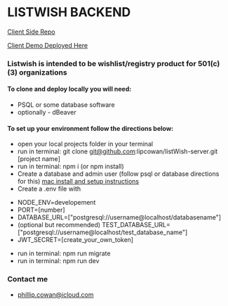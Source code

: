 # LISTWISH BACKEND

[Client Side Repo](https://github.com/lipcowan/listWish-client)

[Client Demo Deployed Here](https://listwish.vercel.app/)

### Listwish is intended to be wishlist/registry product for 501(c)(3) organizations

#### To clone and deploy locally you will need: 

- PSQL or some database software
- optionally - dBeaver

#### To set up your environment follow the directions below:
- open your local projects folder in your terminal
- run in terminal: git clone git@github.com:lipcowan/listWish-server.git [project name] 
- run in terminal:  npm i (or npm install)
- Create a database and admin user (follow psql or database directions for this) [mac install and setup instructions](https://www.codementor.io/@engineerapart/getting-started-with-postgresql-on-mac-osx-are8jcopb)
- Create a .env file with 
 + NODE_ENV=developement
 + PORT=[number]
 + DATABASE_URL=["postgresql://username@localhost/databasename"]
 + (optional but recommended) TEST_DATABASE_URL=["postgresql://username@localhost/test_database_name"]
 + JWT_SECRET=[create_your_own_token]
- run in terminal:  npm run migrate
- run in terminal: npm run dev


### Contact me
- phillip.cowan@icloud.com
